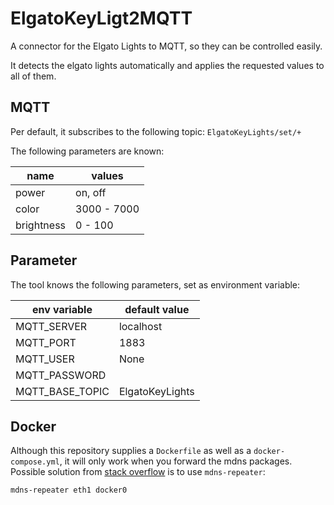 # ElgatoKeyLigt2MQTT
A connector for the Elgato Lights to MQTT, so they can be controlled easily.

It detects the elgato lights automatically and applies the requested values to all of them.

## MQTT

Per default, it subscribes to the following topic: `ElgatoKeyLights/set/+`

The following parameters are known:

| name       | values       |
|------------|--------------|
| power      | on, off      |
| color      | 3000 - 7000  |
| brightness | 0 - 100      |

## Parameter
The tool knows the following parameters, set as environment variable:

| env variable    | default value   |
|-----------------|-----------------|
| MQTT_SERVER     | localhost       |
| MQTT_PORT       | 1883            |
| MQTT_USER       | None            |
| MQTT_PASSWORD   |                 |
| MQTT_BASE_TOPIC | ElgatoKeyLights |

## Docker
Although this repository supplies a `Dockerfile` as well as a `docker-compose.yml`, it will only work when you forward the mdns packages. Possible solution from [stack overflow](https://stackoverflow.com/questions/30646943/how-to-avahi-browse-from-a-docker-container) is to use `mdns-repeater`:

`mdns-repeater eth1 docker0`
